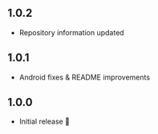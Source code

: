 ## 1.0.2

* Repository information updated

## 1.0.1

* Android fixes & README improvements

## 1.0.0

* Initial release 🚀
